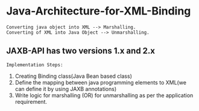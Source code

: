 # Java-Architecture-for-XML-Binding

```
Converting java object into XML --> Marshalling.
Converting of XML into Java Object --> Unmarshalling.
```

## JAXB-API has two versions 1.x and 2.x

`Implementation Steps:`

1. Creating Binding class(Java Bean based class)
2. Define the mapping between java programming elements to XML(we can define it by using JAXB annotations)
3. Write logic for marshalling (OR) for unmarshalling as per the application requirement. 
